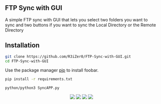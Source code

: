 ## FTP Sync with GUI

A simple FTP sync with GUI that lets you select two folders you want to sync and two buttons if you want to sync the Local Directory or the Remote Directory

## Installation
```bash
git clone https://github.com/R3iZer0/FTP-Sync-with-GUI.git
cd FTP-Sync-with-GUI

```
Use the package manager [pip](https://pip.pypa.io/en/stable/) to install foobar.

```bash
pip install -r requirements.txt

```

```
python/python3 SyncAPP.py
```
<p align="center">
    <img src="https://img.shields.io/github/last-commit/R3iZer0/FTP-Sync-with-GUI">
    <img src="https://img.shields.io/github/contributors/R3iZer0/FTP-Sync-with-GUI">
    <img src="https://img.shields.io/github/issues/R3iZer0/FTP-Sync-with-GUI?label=issues">
    <img src="https://img.shields.io/github/stars/R3iZer0/FTP-Sync-with-GUIr">
  </p>
